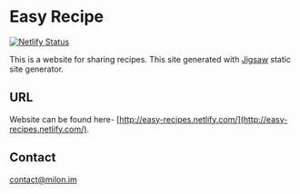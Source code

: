 # Easy Recipe

[![Netlify Status](https://api.netlify.com/api/v1/badges/ffa8a96c-6365-4d04-b9d9-f38e3bc512cb/deploy-status)](https://app.netlify.com/sites/easy-recipes/deploys)

This is a website for sharing recipes. This site generated with [Jigsaw](http://jigsaw.tighten.co) static site generator.

## URL

Website can be found here- [http://easy-recipes.netlify.com/](http://easy-recipes.netlify.com/).

## Contact

contact@milon.im
